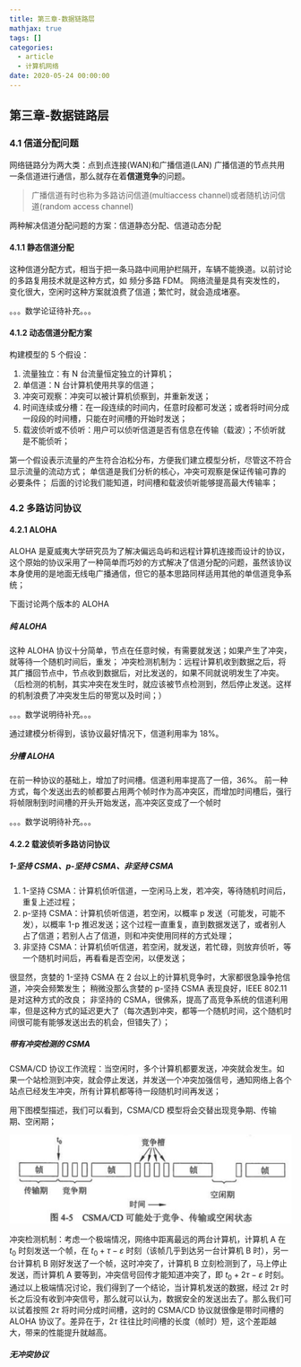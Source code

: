 ```yaml
---
title: 第三章-数据链路层
mathjax: true
tags: []
categories:
  - article
  - 计算机网络
date: 2020-05-24 00:00:00
---
```


## 第三章-数据链路层

### 4.1 信道分配问题

网络链路分为两大类：点到点连接(WAN)和广播信道(LAN)
广播信道的节点共用一条信道进行通信，那么就存在着**信道竞争**的问题。

> 广播信道有时也称为多路访问信道(multiaccess channel)或者随机访问信道(random access channel)

两种解决信道分配问题的方案：信道静态分配、信道动态分配

#### 4.1.1 静态信道分配

这种信道分配方式，相当于把一条马路中间用护栏隔开，车辆不能换道。以前讨论的多路复用技术就是这种方式，如 频分多路 FDM。
网络流量是具有突发性的，变化很大，空闲时这种方案就浪费了信道；繁忙时，就会造成堵塞。

。。。数学论证待补充。。。

#### 4.1.2 动态信道分配方案

构建模型的 5 个假设：

1. 流量独立：有 N 台流量恒定独立的计算机；
2. 单信道：N 台计算机使用共享的信道；
3. 冲突可观察：冲突可以被计算机侦察到，并重新发送；
4. 时间连续或分槽：在一段连续的时间内，任意时段都可发送；或者将时间分成一段段的时间槽，只能在时间槽的开始时发送；
5. 载波侦听或不侦听：用户可以侦听信道是否有信息在传输（载波）；不侦听就是不能侦听；

第一个假设表示流量的产生符合泊松分布，方便我们建立模型分析，尽管这不符合显示流量的流动方式；
单信道是我们分析的核心，冲突可观察是保证传输可靠的必要条件；
后面的讨论我们能知道，时间槽和载波侦听能够提高最大传输率；

### 4.2 多路访问协议

#### 4.2.1 ALOHA

ALOHA 是夏威夷大学研究员为了解决偏远岛屿和远程计算机连接而设计的协议，这个原始的协议采用了一种简单而巧妙的方式解决了信道分配的问题，虽然该协议本身使用的是地面无线电广播通信，但它的基本思路同样适用其他的单信道竞争系统；

下面讨论两个版本的 ALOHA

##### 纯 ALOHA

这种 ALOHA 协议十分简单，节点在任意时候，有需要就发送；如果产生了冲突，就等待一个随机时间后，重发；
冲突检测机制为：远程计算机收到数据之后，将其广播回节点中，节点收到数据后，对比发送的，如果不同就说明发生了冲突。
（后检测的机制，其实冲突在发生时，就应该被节点检测到，然后停止发送。这样的机制浪费了冲突发生后的带宽以及时间；）

。。。数学说明待补充。。。

通过建模分析得到，该协议最好情况下，信道利用率为 18%。

##### 分槽 ALOHA

在前一种协议的基础上，增加了时间槽。信道利用率提高了一倍，36%。
前一种方式，每个发送出去的帧都要占用两个帧时作为高冲突区，而增加时间槽后，强行将帧限制到时间槽的开头开始发送，高冲突区变成了一个帧时

。。。数学说明待补充。。。

#### 4.2.2 载波侦听多路访问协议

##### 1-坚持 CSMA、p-坚持 CSMA、非坚持 CSMA

1. 1-坚持 CSMA：计算机侦听信道，一空闲马上发，若冲突，等待随机时间后，重复上述过程；
2. p-坚持 CSMA：计算机侦听信道，若空闲，以概率 p 发送（可能发，可能不发），以概率 1-p 推迟发送；这个过程一直重复，直到数据发送了，或者别人占了信道；若别人占了信道，则和冲突使用同样的方式处理；
3. 非坚持 CSMA：计算机侦听信道，若空闲，就发送，若忙碌，则放弃侦听，等一个随机时间后，再看看是否空闲，以便发送；

很显然，贪婪的 1-坚持 CSMA 在 2 台以上的计算机竞争时，大家都很急躁争抢信道，冲突会频繁发生；
稍微没那么贪婪的 p-坚持 CSMA 表现良好，IEEE 802.11 是对这种方式的改良；
非坚持的 CSMA，很佛系，提高了高竞争系统的信道利用率，但是这种方式的延迟更大了（每次遇到冲突，都等一个随机时间，这个随机时间很可能有能够发送出去的机会，但错失了）；

##### 带有冲突检测的 CSMA

CSMA/CD 协议工作流程：当空闲时，多个计算机都要发送，冲突就会发生。如果一个站检测到冲突，就会停止发送，并发送一个冲突加强信号，通知网络上各个站点已经发生冲突，所有计算机都等待一段随机时间再发送；

用下图模型描述，我们可以看到，CSMA/CD 模型将会交替出现竞争期、传输期、空闲期；

![picture 40](../../../assets/%E8%AE%A1%E7%AE%97%E6%9C%BA%E7%BD%91%E7%BB%9C/%E7%AC%AC3%E7%AB%A0-%E6%95%B0%E6%8D%AE%E9%93%BE%E8%B7%AF%E5%B1%82/add54e874787e29959cee70672088b85fe55e240422370781dd7a93e7938ab44.png)

冲突检测机制：考虑一个极端情况，网络中距离最远的两台计算机，计算机 A 在 $t_0$ 时刻发送一个帧，在 $t_0 + \tau - \varepsilon$ 时刻（该帧几乎到达另一台计算机 B 时），另一台计算机 B 刚好发送了一个帧，这时冲突了，计算机 B 立刻检测到了，马上停止发送，而计算机 A 要等到，冲突信号回传才能知道冲突了，即 $t_0 + 2\tau - \varepsilon$ 时刻。
通过以上极端情况讨论，我们得到了一个结论，当计算机发送的数据，经过 $2\tau$ 时长之后没有收到冲突信号，那么就可以认为，数据安全的发送出去了。那么我们可以试着按照 $2\tau$ 将时间分成时间槽，这时的 CSMA/CD 协议就很像是带时间槽的 ALOHA 协议了。差异在于，$2\tau$ 往往比时间槽的长度（帧时）短，这个差距越大，带来的性能提升就越高。

##### 无冲突协议
